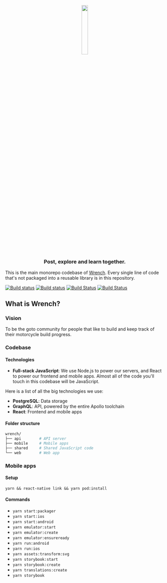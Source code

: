 <div align="center">
<img src="https://wrench.cc/assets/img/logo.svg" width="20%">

### Post, explore and learn together.

</div>

This is the main monorepo codebase of [Wrench](https://wrench.cc). Every single line of code that's not packaged into a reusable library is in this repository.

[![Build status](https://build.appcenter.ms/v0.1/apps/646c8a36-99ac-40ba-8a96-4dba6fb97949/branches/master/badge)](https://appcenter.ms) [![Build status](https://build.appcenter.ms/v0.1/apps/7b502e9f-2718-436d-a885-0f84a9668312/branches/master/badge)](https://appcenter.ms)
[![Build Status](https://dev.azure.com/pontus0714/wrench-api/_apis/build/status/pontusab.wrench-app)](https://dev.azure.com/pontus0714/wrench-api/_build/latest?definitionId=1)
[![Build Status](https://dev.azure.com/pontus0714/wrench-web/_apis/build/status/pontusab.wrench-app)](https://dev.azure.com/pontus0714/wrench-web/_build/latest?definitionId=2)

## What is Wrench?

### Vision

To be the goto community for people that like to build and keep track of their motorcycle build progress.

### Codebase

#### Technologies

- **Full-stack JavaScript**: We use Node.js to power our servers, and React to power our frontend and mobile apps. Almost all of the code you'll touch in this codebase will be JavaScript.

Here is a list of all the big technologies we use:

- **PostgreSQL**: Data storage
- **GraphQL**: API, powered by the entire Apollo toolchain
- **React**: Frontend and mobile apps

#### Folder structure

```sh
wrench/
├── api        # API server
├── mobile     # Mobile apps
├── shared     # Shared JavaScript code
└── web        # Web app
```

### Mobile apps

#### Setup

`yarn && react-native link && yarn pod:install`

#### Commands

- `yarn start:packager`
- `yarn start:ios`
- `yarn start:android`
- `yarn emulator:start`
- `yarn emulator:create`
- `yarn emulator:ensureready`
- `yarn run:android`
- `yarn run:ios`
- `yarn assets:transform:svg`
- `yarn storybook:start`
- `yarn storybook:create`
- `yarn translations:create`
- `yarn storybook`
